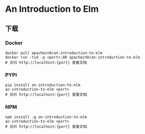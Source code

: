 # An Introduction to Elm

## 下载

### Docker

```
docker pull apachecn0/an-introduction-to-elm
docker run -tid -p <port>:80 apachecn0/an-introduction-to-elm
# 访问 http://localhost:{port} 查看文档
```

### PYPI

```
pip install an-introduction-to-elm
an-introduction-to-elm <port>
# 访问 http://localhost:{port} 查看文档
```

### NPM

```
npm install -g an-introduction-to-elm
an-introduction-to-elm <port>
# 访问 http://localhost:{port} 查看文档
```